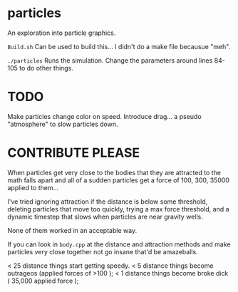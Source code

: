 # particles
An exploration into particle graphics.

`Build.sh` Can be used to build this... I didn't do a make file becausue "meh".

`./particles`  Runs the simulation.  Change the parameters around lines 84-105 to do other things.


TODO
====

Make particles change color on speed.
Introduce drag... a pseudo "atmosphere" to slow particles down.


CONTRIBUTE PLEASE
=================

When particles get very close to the bodies that they are attracted to the math falls apart and all
of a sudden particles get a force of 100, 300, 35000 applied to them...

I've tried ignoring attraction if the distance is below some threshold, deleting particles that move too quickly,
trying a max force threshold, and a dynamic timestep that slows when particles are near gravity wells.

None of them worked in an acceptable way.

If you can look in `body.cpp` at the distance and attraction methods and make particles very close together not
go insane that'd be amazeballs.

< 25 distance things start getting speedy.
< 5 distance things become outrageos (applied forces of >100 );
< 1 distance things become broke dick ( 35,000 applied force );

 